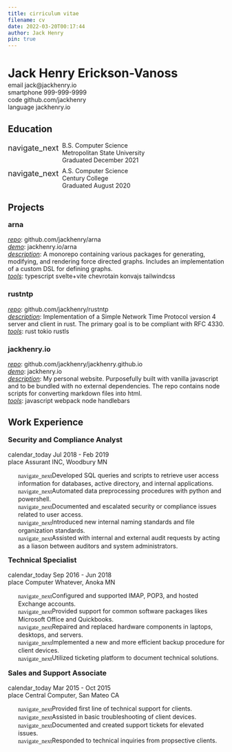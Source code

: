 ```yaml
---
title: cirriculum vitae
filename: cv
date: 2022-03-20T00:17:44
author: Jack Henry
pin: true
---
```


# Jack Henry Erickson-Vanoss
<div class="flex-align-center">
  <span class="material-icons mr-4">email</span>
  <span>jack@jackhenry.io</span>
</div>
<div class="flex-align-center">
  <span class="material-icons mr-4">smartphone</span>
  <span>999-999-9999</span>
</div>
<div class="flex-align-center">
  <span class="material-icons mr-4">code</span>
  <span>github.com/jackhenry</span>
</div>
<div class="flex-align-center">
  <span class="material-icons mr-4">language</span>
  <span>jackhenry.io</span>
</div>

## Education
<div class="education-flex">
<span id="school-icon" class="material-icons">navigate_next</span>
B.S. Computer Science<br/>Metropolitan State University<br/>Graduated December 2021
</div>

<div id="as" class="education-flex">
<span id="school-icon" class="material-icons">navigate_next</span>
A.S. Computer Science<br/>Century College<br/>Graduated August 2020</p>
</div>

## Projects
### arna
_repo_: github.com/jackhenry/arna

_demo_: jackhenry.io/arna

_description_: A monorepo containing various packages for generating, modifying, and rendering force directed graphs.
Includes an implementation of a custom DSL for defining graphs.

_tools_: <span class="tools-list"><span>typescript</span> <span>svelte+vite</span> <span>chevrotain</span> <span>konvajs</span> <span>tailwindcss</span></span>

### rustntp
_repo_: github.com/jackhenry/rustntp

_description_: Implementation of a Simple Network Time Protocol version 4 server and client in rust. The primary goal is to be
compliant with RFC 4330.

_tools_: <span class="tools-list"><span>rust</span> <span>tokio</span> <span>rustls</span></span>

### jackhenry.io
_repo_: github.com/jackhenry/jackhenry.github.io

_demo_: jackhenry.io

_description_: My personal website. Purposefully built with vanilla javascript and to be bundled with no external dependencies. The repo contains node scripts for converting markdown files into html.

_tools_: <span class="tools-list"><span>javascript</span> <span>webpack</span> <span>node</span> <span>handlebars</span></span>


## Work Experience
### Security and Compliance Analyst
<span class="flex-align-center"><span class="material-icons mr-4">calendar_today</span>Jul 2018 - Feb 2019</span>
<span class="flex-align-center"><span class="material-icons mr-4">place</span>Assurant INC, Woodbury MN</span>

- Developed SQL queries and scripts to retrieve user access information for databases, active directory, and internal applications.
- Automated data preprocessing procedures with python and powershell.
- Documented and escalated security or compliance issues related to user access.
- Introduced new internal naming standards and file organization standards.
- Assisted with internal and external audit requests by acting as a liason between auditors and system administrators.

### Technical Specialist
<span class="flex-align-center"><span class="material-icons mr-4">calendar_today</span>Sep 2016 - Jun 2018</span>
<span class="flex-align-center"><span class="material-icons mr-4">place</span>Computer Whatever, Anoka MN</span>

- Configured and supported IMAP, POP3, and hosted Exchange accounts.
- Provided support for common software packages likes Microsoft Office and Quickbooks.
- Repaired and replaced hardware components in laptops, desktops, and servers.
- Implemented a new and more efficient backup procedure for client devices.
- Utilized ticketing platform to document technical solutions.

### Sales and Support Associate
<span class="flex-align-center"><span class="material-icons mr-4">calendar_today</span>Mar 2015 - Oct 2015</span>
<span class="flex-align-center"><span class="material-icons mr-4">place</span>Central Computer, San Mateo CA</span>

- Provided first line of technical support for clients.
- Assisted in basic troubleshooting of client devices.
- Documented and created support tickets for elevated issues.
- Responded to technical inquiries from propsective clients.

<script>
  document.write('<link href="https://fonts.googleapis.com/icon?family=Material+Icons" rel="stylesheet">');
  //document.getElementById('jack-henry-erickson-vanoss').innerHTML = 'Jack Henry';
  const secretMode = () => {
    const head  = document.getElementsByTagName('head')[0];
    const link  = document.createElement('link');
    link.id   = 'secret';
    link.rel  = 'stylesheet';
    link.type = 'text/css';
    link.href = '../assets/css/resume.css';
    link.media = 'all';
    head.appendChild(link);
    document.getElementById('head').remove();
    document.getElementById('subhead').remove();
    document.getElementById('jack-henry-erickson-vanoss').innerHTML = 'Jack Henry Erickson-Vanoss';
  }

  let clickCount = 0;
  let secretModeEnabled = false;
  document.getElementById('jack-henry-erickson-vanoss').addEventListener('click', () => {
    clickCount += 1;
    if (clickCount === 3 && !secretModeEnabled) {
      secretModeEnabled = !secretModeEnabled;
      secretMode();
    }
  })
</script>

<style>
  h1, h3 {
    border-bottom: 0px !important;
  }
  p {
    margin-bottom: 0px;
    margin-top: 0px;
  }
  ul {
    list-style-type: none;
  }
  li:before {
    font-family: 'Material Icons';
    content: 'navigate_next';
    vertical-align: -7%;
  }
  em {
    padding-left: 0px;
    text-decoration: underline;
    color: var(--link-hover-color);
  }
  #as {
    margin-top: 8px;
  }
  .tools-list > span:nth-child(odd) {
    color: var(--secondary-fg-color);
  }
  #arna {
    margin-top: 0px;
  }
  #security-and-compliance-analyst {
    margin-top: 0px;
  }
  #technical-specialist {
    margin-top: 0px;
  }
  #sales-and-support-associate {
    margin-top: 0px;
  }
  em {
    background-color: unset !important;
  }
  .material-icons {
    font-size: 14px;
  }
  .education-flex {
    display: flex;
    align-items: center;
  }
  .flex-align-center {
    display: flex;
    align-items: center;
  }
  .mr-4 {
    margin-right: 4px;
  }
  #school-icon {
    font-size: 18px;
    margin-top: 4px;
    margin-right: 8px;
    place-self: start;
  }
  #jack-henry-erickson-vanoss {
    margin-bottom: 2px;
  }
</style>